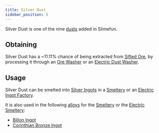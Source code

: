 ```yaml
---
title: Silver Dust
sidebar_position: 5
---
```


Silver Dust is one of the nine [dusts](/docs/Slimefun/Resources/Dusts) added in Slimefun.

## Obtaining

Silver Dust has a ~11.11% chance of being extracted from [Sifted Ore](Sifted-Ore), by processing it through an [Ore Washer](Ore-Washer) or an [Electric Dust Washer](Electric-Dust-Washer).

## Usage

Silver Dust can be smelted into [Silver Ingots](Silver-Ingot) in a [Smeltery](Smeltery) or an [Electric Ingot Factory](Electric-Ingot-Factory).

It is also used in the following [alloys](Ingots#Alloys) for the [Smeltery](Smeltery) or the [Electric Smeltery](Electric-Smeltery):

* [Billon Ingot](Billon-Ingot)
* [Corinthian Bronze Ingot](Corinthian-Bronze-Ingot)
